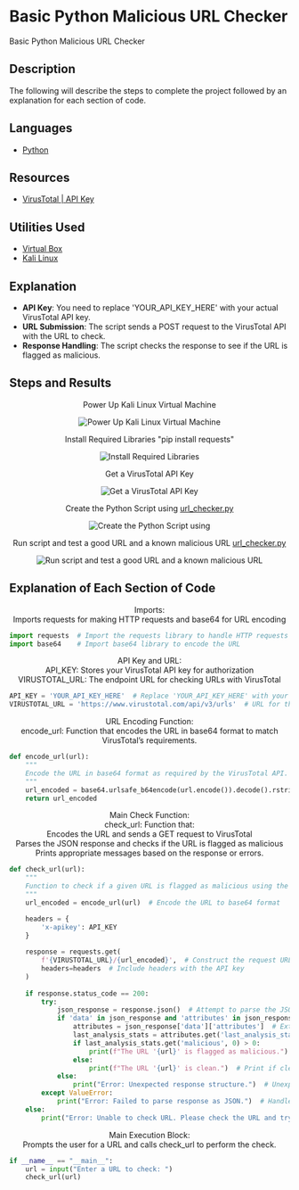 # Basic Python Malicious URL Checker
Basic Python Malicious URL Checker

## Description
The following will describe the steps to complete the project followed by an explanation for each section of code.

## Languages
- [Python](https://www.python.org/)

## Resources
- [VirusTotal | API Key ](https://www.virustotal.com/)

## Utilities Used
- [Virtual Box](https://www.virtualbox.org/)
- [Kali Linux](https://www.kali.org/get-kali/#kali-platforms)

## Explanation
- **API Key**: You need to replace 'YOUR_API_KEY_HERE' with your actual VirusTotal API key.
- **URL Submission**: The script sends a POST request to the VirusTotal API with the URL to check.
- **Response Handling**: The script checks the response to see if the URL is flagged as malicious.

## Steps and Results

<p align="center">
Power Up Kali Linux Virtual Machine
</p>
<p align="center">
<img src="https://github.com/user-attachments/assets/1c7e9e70-5f2b-4fe0-a7d6-be691a25c4b3" alt="Power Up Kali Linux Virtual Machine">
</p>

<p align="center">
Install Required Libraries "pip install requests"
</p>
<p align="center">
<img src="https://github.com/user-attachments/assets/c857996c-d3e7-4b80-83f7-f5edd2727f73" alt="Install Required Libraries">
</p>

<p align="center">
Get a VirusTotal API Key
</p>
<p align="center">
<img src="https://github.com/user-attachments/assets/572e3e17-38a8-48b3-b112-1069f4b8f0fb" alt="Get a VirusTotal API Key">
</p>

<p align="center">
Create the Python Script using <a href="https://github.com/craiglashley/BasicPythonMaliciousURLChecker/blob/main/url_checker.py">url_checker.py</a>
</p>
<p align="center">
<img src="https://github.com/user-attachments/assets/002c1a1f-8be1-4dea-8094-f7edd6a13bd2" alt="Create the Python Script using">
</p>

<p align="center">
Run script and test a good URL and a known malicious URL <a href="https://github.com/craiglashley/BasicPythonMaliciousURLChecker/blob/main/url_checker.py">url_checker.py</a>
</p>
<p align="center">
<img src="https://github.com/user-attachments/assets/eb9113eb-0d12-4651-8f83-b5167cee4742" alt="Run script and test a good URL and a known malicious URL">
</p>

## Explanation of Each Section of Code
<p align="center">
Imports:<br>
Imports requests for making HTTP requests and base64 for URL encoding
</p>

```python
import requests  # Import the requests library to handle HTTP requests
import base64    # Import base64 library to encode the URL
```

<p align="center">
API Key and URL:<br>
API_KEY: Stores your VirusTotal API key for authorization<br>
VIRUSTOTAL_URL: The endpoint URL for checking URLs with VirusTotal
</p>

```python
API_KEY = 'YOUR_API_KEY_HERE'  # Replace 'YOUR_API_KEY_HERE' with your actual VirusTotal API key
VIRUSTOTAL_URL = 'https://www.virustotal.com/api/v3/urls'  # URL for the VirusTotal API endpoint to check URLs
```

<p align="center">
URL Encoding Function:<br>
encode_url: Function that encodes the URL in base64 format to match VirusTotal’s requirements.
</p>

```python
def encode_url(url):
    """
    Encode the URL in base64 format as required by the VirusTotal API.
    """
    url_encoded = base64.urlsafe_b64encode(url.encode()).decode().rstrip("=")
    return url_encoded
```

<p align="center">
Main Check Function:<br>
check_url: Function that:<br>
  Encodes the URL and sends a GET request to VirusTotal<br>
  Parses the JSON response and checks if the URL is flagged as malicious<br>
  Prints appropriate messages based on the response or errors.
</p>

```python
def check_url(url):
    """
    Function to check if a given URL is flagged as malicious using the VirusTotal API.
    """
    url_encoded = encode_url(url)  # Encode the URL to base64 format

    headers = {
        'x-apikey': API_KEY
    }
    
    response = requests.get(
        f'{VIRUSTOTAL_URL}/{url_encoded}',  # Construct the request URL
        headers=headers  # Include headers with the API key
    )
    
    if response.status_code == 200:
        try:
            json_response = response.json()  # Attempt to parse the JSON response
            if 'data' in json_response and 'attributes' in json_response['data']:
                attributes = json_response['data']['attributes']  # Extract attributes
                last_analysis_stats = attributes.get('last_analysis_stats', {})  # Get analysis stats
                if last_analysis_stats.get('malicious', 0) > 0:
                    print(f"The URL '{url}' is flagged as malicious.")  # Print if malicious
                else:
                    print(f"The URL '{url}' is clean.")  # Print if clean
            else:
                print("Error: Unexpected response structure.")  # Unexpected structure
        except ValueError:
            print("Error: Failed to parse response as JSON.")  # Handle parsing errors
    else:
        print("Error: Unable to check URL. Please check the URL and try again.")  # Non-200 response
```

<p align="center">
Main Execution Block:<br>
Prompts the user for a URL and calls check_url to perform the check.
</p>

```python
if __name__ == "__main__":
    url = input("Enter a URL to check: ")
    check_url(url)
```
